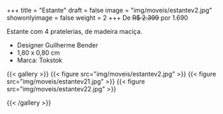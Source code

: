 +++
title = "Estante"
draft = false
image = "img/moveis/estantev2.jpg"
showonlyimage = false
weight = 2
+++
De ~~R$ 2.399~~ por <span class="price">1.690</span>

<!--more-->

Estante com 4 pratelerias, de madeira maciça.

- Designer Guilherme Bender
- 1,80 x 0,80 cm
- Marca: Tokstok

{{< gallery >}}
{{< figure src="img/moveis/estantev2.jpg" >}}
{{< figure src="img/moveis/estantev21.jpg" >}}
{{< figure src="img/moveis/estantev22.jpg" >}}

{{< /gallery >}}


